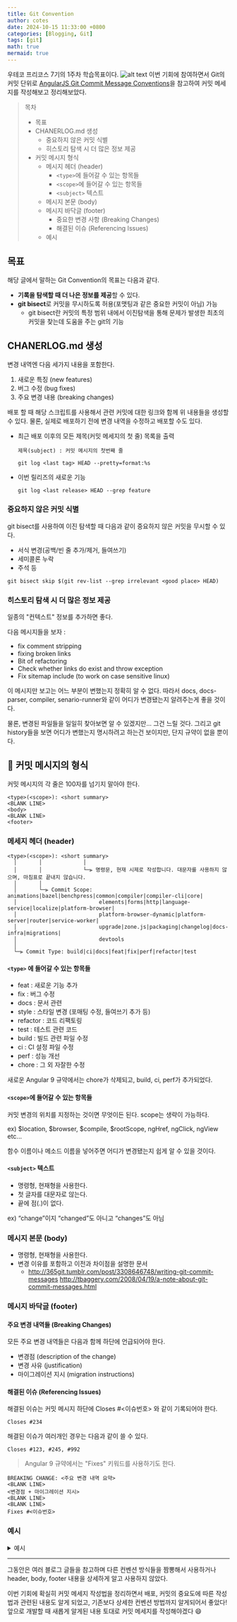 ```yaml
---
title: Git Convention
author: cotes
date: 2024-10-15 11:33:00 +0800
categories: [Blogging, Git]
tags: [git]
math: true
mermaid: true
---
```


우테코 프리코스 7기의 1주차 학습목표이다.
![alt text](/assets/img/image-4.png)
이번 기회에 참여하면서 Git의 커밋 단위로  [AngularJS Git Commit Message Conventions](https://gist.github.com/stephenparish/9941e89d80e2bc58a153)을 참고하여 커밋 메세지를 작성해보고 정리해보았다.

> 목차
>
> - 목표
> - CHANERLOG.md 생성
>   - 중요하지 않은 커밋 식별
>   - 히스토리 탐색 시 더 많은 정보 제공
> - 커밋 메시지 형식
>   - 메시지 헤더 (header)
>     - `<type>`에 들어갈 수 있는 항목들
>     - `<scope>`에 들어갈 수 있는 항목들
>     - `<subject>` 텍스트
>   - 메시지 본문 (body)
>   - 메시지 바닥글 (footer)
>     - 중요한 변경 사항 (Breaking Changes)
>     - 해결된 이슈 (Referencing Issues)
>   - 예시

## 목표

해당 글에서 말하는 Git Convention의 목표는 다음과 같다.

- **기록을 탐색할 때 더 나은 정보를 제공**할 수 있다.
- **git bisect**로 커밋을 무시하도록 허용(포맷팅과 같은 중요한 커밋이 아님) 가능
  - git bisect란 커밋의 특정 범위 내에서 이진탐색을 통해 문제가 발생한 최초의 커밋을 찾는데 도움을 주는 git의 기능

## CHANERLOG.md 생성

변경 내역엔 다음 세가지 내용을 포함한다.

1. 새로운 특징 (new features)
2. 버그 수정 (bug fixes)
3. 주요 변경 내용 (breaking changes)

배포 할 때 해당 스크립트를 사용해서 관련 커밋에 대한 링크와 함께 위 내용들을 생성할 수 있다.
물론, 실제로 배포하기 전에 변경 내역을 수정하고 배포할 수도 있다.

- 최근 배포 이후의 모든 제목(커밋 메세지의 첫 줄) 목록을 출력
    ```
    제목(subject) : 커밋 메시지의 첫번째 줄

    git log <last tag> HEAD --pretty=format:%s
    ```
- 이번 릴리즈의 새로운 기능
    ```
    git log <last release> HEAD --grep feature
     ```

### 중요하지 않은 커밋 식별

git bisect를 사용하여 이진 탐색할 때
다음과 같이 중요하지 않은 커밋을 무시할 수 있다.

- 서식 변경(공백/빈 줄 추가/제거, 들여쓰기)
- 세미콜론 누락
- 주석 등

```
git bisect skip $(git rev-list --grep irrelevant <good place> HEAD)
```

### 히스토리 탐색 시 더 많은 정보 제공

일종의 "컨텍스트" 정보를 추가하면 좋다.

다음 메시지들을 보자 :

- fix comment stripping
- fixing broken links
- Bit of refactoring
- Check whether links do exist and throw exception
- Fix sitemap include (to work on case sensitive linux)

이 메시지만 보고는 어느 부분이 변했는지 정확히 알 수 없다.
따라서 docs, docs-parser, compiler, senario-runner와 같이 어디가 변경됐는지 알려주는게 좋을 것이다.

물론, 변경된 파일들을 일일히 찾아보면 알 수 있겠지만... 그건 느릴 것다.
그리고 git history들을 보면 어디가 변했는지 명시하려고 하는건 보이지만, 단지 규약이 없을 뿐이다.

## 💬 커밋 메시지의 형식

커밋 메시지의 각 줄은 100자를 넘기지 말아야 한다.
```
<type>(<scope>): <short summary>
<BLANK LINE>
<body>
<BLANK LINE>
<footer>
```

### 메세지 헤더 (header)

```
<type>(<scope>): <short summary>
  │       │             │
  │       │             └─⫸ 명령문, 현재 시제로 작성합니다. 대문자를 사용하지 않으며, 마침표로 끝내지 않습니다.
  │       │
  │       └─⫸ Commit Scope: animations|bazel|benchpress|common|compiler|compiler-cli|core|
  │                          elements|forms|http|language-service|localize|platform-browser|
  │                          platform-browser-dynamic|platform-server|router|service-worker|
  │                          upgrade|zone.js|packaging|changelog|docs-infra|migrations|
  │                          devtools
  │
  └─⫸ Commit Type: build|ci|docs|feat|fix|perf|refactor|test
```

#### `<type>` 에 들어갈 수 있는 항목들

- feat : 새로운 기능 추가
- fix : 버그 수정
- docs : 문서 관련
- style : 스타일 변경 (포매팅 수정, 들여쓰기 추가 등)
- refactor : 코드 리팩토링
- test : 테스트 관련 코드
- build : 빌드 관련 파일 수정
- ci : CI 설정 파일 수정
- perf : 성능 개선
- chore : 그 외 자잘한 수정

 새로운 Angular 9 규약에서는 chore가 삭제되고, build, ci, perf가 추가되었다.

#### `<scope>`에 들어갈 수 있는 항목들

커밋 변경의 위치를 ​​지정하는 것이면 무엇이든 된다. scope는 생략이 가능하다.

ex) $location, $browser, $compile, $rootScope, ngHref, ngClick, ngView etc...

함수 이름이나 메소드 이름을 넣어주면 어디가 변경됐는지 쉽게 알 수 있을 것이다.

#### `<subject>` 텍스트

- 명령형, 현재형을 사용한다.
- 첫 글자를 대문자로 않는다.
- 끝에 점(.)이 없다.

ex) “change”이지 “changed”도 아니고 “changes”도 아님

### 메시지 본문 (body)

- 명령형, 현재형을 사용한다.
- 변경 이유를 포함하고 이전과 차이점을 설명한 문서
  - <http://365git.tumblr.com/post/3308646748/writing-git-commit-messages> <http://tbaggery.com/2008/04/19/a-note-about-git-commit-messages.html>

### 메시지 바닥글 (footer)

#### 주요 변경 내역들 (Breaking Changes)

모든 주요 변경 내역들은 다음과 함께 하단에 언급되어야 한다.

- 변경점 (description of the change)
- 변경 사유 (justification)
- 마이그레이션 지시 (migration instructions)

#### 해결된 이슈 (Referencing Issues)

해결된 이슈는 커밋 메시지 하단에 Closes #<이슈번호> 와 같이 기록되어야 한다.

`Closes #234`

해결된 이슈가 여러개인 경우는 다음과 같이 쓸 수 있다.

`Closes #123, #245, #992`

> Angular 9 규약에서는 "Fixes" 키워드를 사용하기도 한다.

```
BREAKING CHANGE: <주요 변경 내역 요약>
<BLANK LINE>
<변경점 + 마이그레이션 지시>
<BLANK LINE>
<BLANK LINE>
Fixes #<이슈번호>
```

### 예시

<details>
<summary>예시</summary>
<div markdown="1">

```
feat($browser): onUrlChange event (popstate/hashchange/polling)
Added new event to $browser:
- forward popstate event if available
- forward hashchange event if popstate not available
- do polling when neither popstate nor hashchange available
Breaks $browser.onHashChange, which was removed (use onUrlChange instead)
```

```
fix($compile): couple of unit tests for IE9

Older IEs serialize html uppercased, but IE9 does not...
Would be better to expect case insensitive, unfortunately jasmine does
not allow to user regexps for throw expectations.

Closes #392
Breaks foo.bar api, foo.baz should be used instead
```

```
feat(directive): ng:disabled, ng:checked, ng:multiple, ng:readonly, ng:selected

New directives for proper binding these attributes in older browsers (IE).
Added coresponding description, live examples and e2e tests.

Closes #351
```

```
style($location): add couple of missing semi colons
```

```
docs(guide): updated fixed docs from Google Docs

Couple of typos fixed:
- indentation
- batchLogbatchLog -> batchLog
- start periodic checking
- missing brace
```

```
feat($compile): simplify isolate scope bindings

Changed the isolate scope binding options to:
  - @attr - attribute binding (including interpolation)
  - =model - by-directional model binding
  - &expr - expression execution binding

This change simplifies the terminology as well as
number of choices available to the developer. It
also supports local name aliasing from the parent.

BREAKING CHANGE: isolate scope bindings definition has changed and
the inject option for the directive controller injection was removed.

To migrate the code follow the example below:

Before:

scope: {
  myAttr: 'attribute',
  myBind: 'bind',
  myExpression: 'expression',
  myEval: 'evaluate',
  myAccessor: 'accessor'
}

After:

scope: {
  myAttr: '@',
  myBind: '@',
  myExpression: '&',
  // myEval - usually not useful, but in cases where the expression is assignable, you can use '='
  myAccessor: '=' // in directive's template change myAccessor() to myAccessor
}

The removed `inject` wasn't generaly useful for directives so there should be no code using it.
```
</div>
</details>

---

그동안은 여러 블로그 글들을 참고하며 다른 컨벤션 방식들을 짬뽕해서 사용하거나 header, body, footer 내용을 상세하게 알고 사용하지 않았다.

이번 기회에 확실히 커밋 메세지 작성법을 정리하면서
배포, 커밋의 중요도에 따른 작성법과 관련된 내용도 알게 되었고, 기존보다 상세한 컨벤션 방법까지 알게되어서 좋았다! 앞으로 개발할 때 새롭게 알게된 내용 토대로 커밋 메세지를 작성해야겠다 😄
